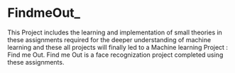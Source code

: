 # FindmeOut_

This Project includes the learning and implementation of small theories in these assignments required for the deeper understanding of machine learning and these all projects will finally led to a Machine learning Project : Find me Out.
Find me Out is a face recognization project completed using these assignments.
